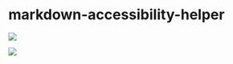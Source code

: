 # markdown-accessibility-helper

![](https://user-images.githubusercontent.com/60708693/229738555-9e21075a-25e6-4471-b446-a7a02b9f919e.png)

![](https://user-images.githubusercontent.com/60708693/229738555-9e21075a-25e6-4471-b446-a7a02b9f919e.png)